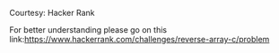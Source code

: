 Courtesy: Hacker Rank


For better understanding please go on this link:https://www.hackerrank.com/challenges/reverse-array-c/problem

